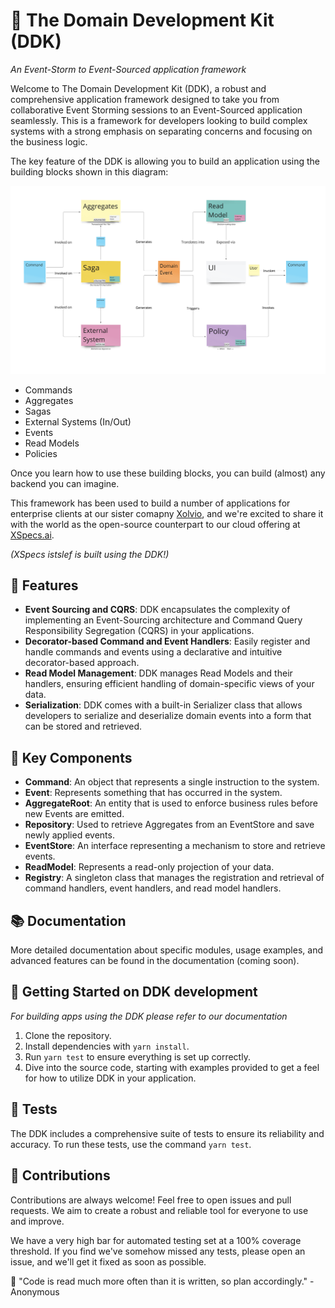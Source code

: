 # 🚀 The Domain Development Kit (DDK)

_An Event-Storm to Event-Sourced application framework_

Welcome to The Domain Development Kit (DDK), a robust and comprehensive application framework designed to take you from collaborative Event Storming sessions to an Event-Sourced application seamlessly. This is a framework for developers looking to build complex systems with a strong emphasis on separating concerns and focusing on the business logic.

The key feature of the DDK is allowing you to build an application using the building blocks shown in this diagram:

![DDK Palette](images/palette.png)

- Commands
- Aggregates
- Sagas
- External Systems (In/Out)
- Events
- Read Models
- Policies

Once you learn how to use these building blocks, you can build (almost) any backend you can imagine.

This framework has been used to build a number of applications for enterprise clients at our sister comapny [Xolvio](https://www.xolv.io), and we're excited to share it with the world as the open-source counterpart to our cloud offering at [XSpecs.ai](https://www.xspecs.ai).

_(XSpecs istslef is built using the DDK!)_

## 🌟 Features

- **Event Sourcing and CQRS**: DDK encapsulates the complexity of implementing an Event-Sourcing architecture and Command Query Responsibility Segregation (CQRS) in your applications.
- **Decorator-based Command and Event Handlers**: Easily register and handle commands and events using a declarative and intuitive decorator-based approach.
- **Read Model Management**: DDK manages Read Models and their handlers, ensuring efficient handling of domain-specific views of your data.
- **Serialization**: DDK comes with a built-in Serializer class that allows developers to serialize and deserialize domain events into a form that can be stored and retrieved.

## 🔑 Key Components

- **Command**: An object that represents a single instruction to the system.
- **Event**: Represents something that has occurred in the system.
- **AggregateRoot**: An entity that is used to enforce business rules before new Events are emitted.
- **Repository**: Used to retrieve Aggregates from an EventStore and save newly applied events.
- **EventStore**: An interface representing a mechanism to store and retrieve events.
- **ReadModel**: Represents a read-only projection of your data.
- **Registry**: A singleton class that manages the registration and retrieval of command handlers, event handlers, and read model handlers.

## 📚 Documentation

More detailed documentation about specific modules, usage examples, and advanced features can be found in the documentation (coming soon).

## 🚀 Getting Started on DDK development

_For building apps using the DDK please refer to our documentation_

1. Clone the repository.
2. Install dependencies with `yarn install`.
3. Run `yarn test` to ensure everything is set up correctly.
4. Dive into the source code, starting with examples provided to get a feel for how to utilize DDK in your application.

## 🧪 Tests

The DDK includes a comprehensive suite of tests to ensure its reliability and accuracy. To run these tests, use the command `yarn test`.

## 🤝 Contributions

Contributions are always welcome! Feel free to open issues and pull requests. We aim to create a robust and reliable tool for everyone to use and improve.

We have a very high bar for automated testing set at a 100% coverage threshold. If you find we've somehow missed any tests, please open an issue, and we'll get it fixed as soon as possible.

📖 "Code is read much more often than it is written, so plan accordingly." - Anonymous

